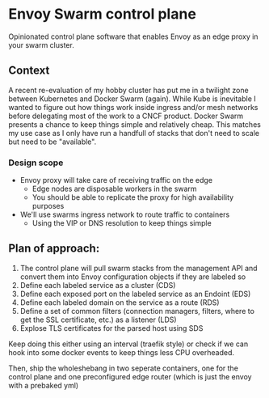 # Envoy Swarm control plane
Opinionated control plane software that enables Envoy as an edge proxy in your swarm cluster.

## Context
A recent re-evaluation of my hobby cluster has put me in a twilight zone between Kubernetes and Docker Swarm (again). While
Kube is inevitable I wanted to figure out how things work inside ingress and/or mesh networks before delegating most of the work to a CNCF product.
Docker Swarm presents a chance to keep things simple and relatively cheap. This matches my use case as I only have run a handfull of stacks that don't need to scale but need to be "available".

### Design scope
- Envoy proxy will take care of receiving traffic on the edge
  - Edge nodes are disposable workers in the swarm
  - You should be able to replicate the proxy for high availability purposes
- We'll use swarms ingress network to route traffic to containers
  - Using the VIP or DNS resolution to keep things simple
  
  
 ## Plan of approach:
 
 1. The control plane will pull swarm stacks from the management API and convert them into Envoy configuration objects if they are labeled so
 2. Define each labeled service as a cluster (CDS)
 3. Define each exposed port on the labeled service as an Endoint (EDS)
 4. Define each labeled domain on the service as a route (RDS)
 5. Define a set of common filters (connection managers, filters, where to get the SSL certificate, etc.) as a listener (LDS)
 6. Explose TLS certificates for the parsed host using SDS
 
 Keep doing this either using an interval (traefik style) or check if we can hook into some docker
 events to keep things less CPU overheaded.
 
 Then, ship the wholeshebang in two seperate containers, one for the control plane and one preconfigured edge router (which is just the envoy with a prebaked yml)
  
 
